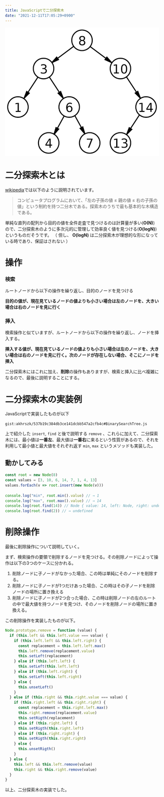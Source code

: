 ```yaml
---
title: JavaScriptで二分探索木
date: "2021-12-11T17:05:29+0900"
---
```


[![二分探索木](./binary-search-tree.png)](https://ja.wikipedia.org/wiki/%E4%BA%8C%E5%88%86%E6%8E%A2%E7%B4%A2%E6%9C%A8)

# 二分探索木とは

[wikipedia](https://ja.wikipedia.org/wiki/%E4%BA%8C%E5%88%86%E6%8E%A2%E7%B4%A2%E6%9C%A8)では以下のように説明されています。

> コンピュータプログラムにおいて、「左の子孫の値 ≤ 親の値 ≤ 右の子孫の値」という制約を持つ二分木である。探索木のうちで最も基本的な木構造である。

単純な直列の配列から目的の値を全件走査で見つけるのは計算量が多い(**O(N)**)ので、二分探索木のように多次元的に管理して効率良く値を見つける(**O(logN)**)というものだそうです。
（ 但し、 **O(logN)** は二分探索木が理想的な形になっている時であり、保証はされない ）

# 操作

### 検索

ルートノードから以下の操作を繰り返し、目的のノードを見つける

**目的の値が、現在見ているノードの値よりも小さい場合は左のノードを、大きい場合は右のノードを見に行く**

### 挿入

検索操作と似ていますが、ルートノードから以下の操作を繰り返し、ノードを挿入する。

**挿入する値が、現在見ているノードの値よりも小さい場合は左のノードを、大きい場合は右のノードを見に行く。次のノードが存在しない場合、そこにノードを挿入**

二分探索木にはこれに加え、**削除**の操作もありますが、検索と挿入に比べ複雑になるので、最後に説明することにする。

# 二分探索木の実装例

JavaScriptで実装したものが以下

`gist:akhrszk/537b19c384db3ce141dcbb547a2cfb4c#BinarySearchTree.js`

上で紹介した `insert`, `find` と後で説明する `remove` 、これらに加えて、二分探索木には、最小値は**一番左**、最大値は**一番右**に来るという性質があるので、それを利用して最小値と最大値をそれぞれ返す `min`, `max` というメソッドも実装した。

## 動かしてみる

```javascript
const root = new Node(8)
const values = [3, 10, 6, 14, 7, 1, 4, 13]
values.forEach(v => root.insert(new Node(v)))

console.log("min", root.min().value) // → 1
console.log("max", root.max().value) // → 14
console.log(root.find(14)) // Node { value: 14, left: Node, right: undefied}
console.log(root.find(2)) // → undefined
```

# 削除操作

最後に削除操作について説明していく。

まず、検索操作の要領で削除するノードを見つける。その削除ノードによって操作は以下の3つのケースに分かれる。

1. 削除ノードに子ノードがなかった場合、この時は単純にそのノードを削除する。
2. 削除ノードに子ノードが1つだけあった場合、この時はその子ノードを削除ノードの場所に置き換える
3. 削除ノードに子ノードが2つ合った場合、この時は削除ノードの左のルートの中で最大値を持つノードを見つけ、そのノードを削除ノードの場所に置き換える。

この削除操作を実装したものが以下。

```javascript
Node.prototype.remove = function (value) {
  if (this.left && this.left.value === value) {
    if (this.left.left && this.left.right) {
      const replacement = this.left.left.max()
      this.left.remove(replacement.value)
      this.setLeft(replacement)
    } else if (this.left.left) {
      this.setLeft(this.left.left)
    } else if (this.left.right) {
      this.setLeft(this.left.right)
    } else {
      this.unsetLeft()
    }
  } else if (this.right && this.right.value === value) {
    if (this.right.left && this.right.right) {
      const replacement = this.right.left.max()
      this.right.remove(replacement.value)
      this.setRigth(replacement)
    } else if (this.right.left) {
      this.setRigth(this.right.left)
    } else if (this.right.right) {
      this.setRigth(this.right.right)
    } else {
      this.unsetRigth()
    }
  } else {
    this.left && this.left.remove(value)
    this.right && this.right.remove(value)
  }
}
```

以上、二分探索木の実装でした。
